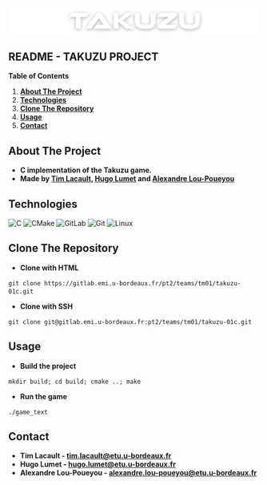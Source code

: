 [![](img/banner.png)](https://gitlab.emi.u-bordeaux.fr/pt2/teams/tm01/takuzu-01c)

README - TAKUZU PROJECT
-----------------------

**Table of Contents**
1.  **[About The Project](#about-the-project)**
2.  **[Technologies](#technologies)**
3.  **[Clone The Repository](#clone-the-repository)**
4.  **[Usage](#usage)**
5.  **[Contact](#contact)**

## About The Project
* **C implementation of the Takuzu game.**
* **Made by [Tim Lacault](https://github.com/TLacault), [Hugo Lumet](https://github.com/Alhmass) and [Alexandre Lou-Poueyou](https://github.com/AlexLoup33)**

## Technologies
![C](https://img.shields.io/badge/c-%2300599C.svg?style=for-the-badge&logo=c&logoColor=white)
![CMake](https://img.shields.io/badge/CMake-%23008FBA.svg?style=for-the-badge&logo=cmake&logoColor=white)
![GitLab](https://img.shields.io/badge/gitlab-%23181717.svg?style=for-the-badge&logo=gitlab&logoColor=white)
![Git](https://img.shields.io/badge/git-%23F05033.svg?style=for-the-badge&logo=git&logoColor=white)
![Linux](https://img.shields.io/badge/Linux-FCC624?style=for-the-badge&logo=linux&logoColor=black)

## Clone The Repository
* **Clone with HTML**

```
git clone https://gitlab.emi.u-bordeaux.fr/pt2/teams/tm01/takuzu-01c.git
```

* **Clone with SSH**

```
git clone git@gitlab.emi.u-bordeaux.fr:pt2/teams/tm01/takuzu-01c.git
```

## Usage
* **Build the project**

```
mkdir build; cd build; cmake ..; make
```

* **Run the game**

```
./game_text
```

## Contact
* **Tim Lacault - tim.lacault@etu.u-bordeaux.fr**
* **Hugo Lumet - hugo.lumet@etu.u-bordeaux.fr**
* **Alexandre Lou-Poueyou - alexandre.lou-poueyou@etu.u-bordeaux.fr**
